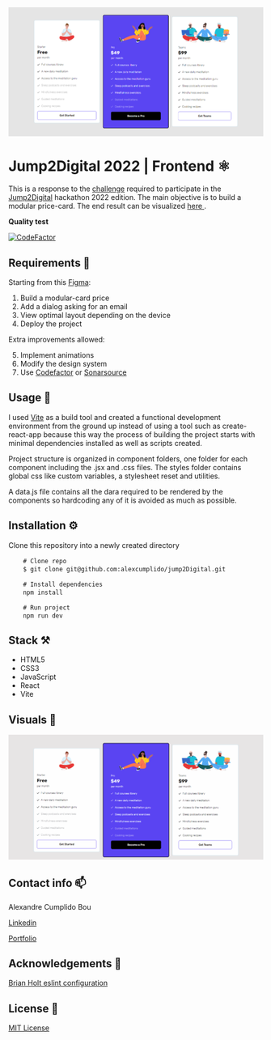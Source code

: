 ![Prevew](./src/assets/modularPriceCards.PNG)

# Jump2Digital 2022 | Frontend ⚛

This is a response to the [challenge](https://nuwe.io/dev/challenges/jump2digital2022-frontend) required to participate in the [Jump2Digital](https://barcelonadigitaltalent.com/jump2digital-hackathon) hackathon 2022 edition. The main objective is to build a modular price-card. The end result can be visualized [here ](https://jump2-digital.vercel.app/).

**Quality test**

[![CodeFactor](https://www.codefactor.io/repository/github/alexcumplido/jump2digital/badge)](https://www.codefactor.io/repository/github/alexcumplido/jump2digital)

## Requirements 🎯

Starting from this [Figma](https://www.figma.com/file/8DTsCBsanZ0OEoLdiY1qzW?node-id=4:194):

1. Build a modular-card price
2. Add a dialog asking for an email
3. View optimal layout depending on the device
4. Deploy the project

Extra improvements allowed:

5. Implement animations
6. Modify the design system
7. Use [Codefactor](https://www.codefactor.io/) or [Sonarsource](https://www.sonarsource.com/)

## Usage 📝

I used [Vite](https://vitejs.dev/) as a build tool and created a functional development environment from the ground up instead of using a tool such as create-react-app because this way the process of building the project starts with minimal dependencies installed as well as scripts created.

Project structure is organized in component folders, one folder for each component including the .jsx and .css files. The styles folder contains global css like custom variables, a stylesheet reset and utilities.

A data.js file contains all the dara required to be rendered by the components so hardcoding any of it is avoided as much as possible.

## Installation ⚙️

Clone this repository into a newly created directory

```shell
    # Clone repo
    $ git clone git@github.com:alexcumplido/jump2Digital.git
```

```shell
    # Install dependencies
    npm install
```

```shell
    # Run project
    npm run dev
```

## Stack ⚒️

- HTML5
- CSS3
- JavaScript
- React
- Vite

## Visuals 👀

![Demo view](./src/assets/jump2Digital.gif)

## Contact info 📫

Alexandre Cumplido Bou

[Linkedin](https://www.linkedin.com/in/alexandrecb/)

[Portfolio](https://alexcumplido.github.io/portfolio/)

## Acknowledgements 🙌

[Brian Holt eslint configuration](https://github.com/btholt/citr-v8-project/blob/main/03-jsx/.eslintrc.json)

## License 📃

[MIT License](https://opensource.org/licenses/MIT)
